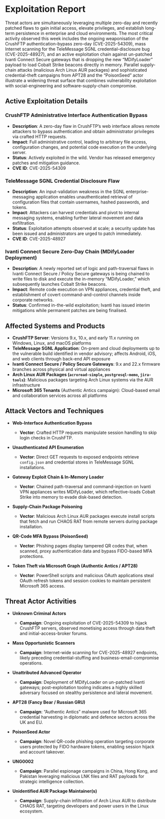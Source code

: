 # Exploitation Report

Threat actors are simultaneously leveraging multiple zero-day and recently patched flaws to gain initial access, elevate privileges, and establish long-term persistence in enterprise and cloud environments. The most critical activity observed this week includes the ongoing weaponisation of the CrushFTP authentication-bypass zero-day (CVE-2025-54309), mass Internet scanning for the TeleMessage SGNL credential-disclosure bug (CVE-2025-48927), and an active exploitation chain against un-patched Ivanti Connect Secure gateways that is dropping the new “MDifyLoader” payload to load Cobalt Strike beacons directly in memory. Parallel supply-chain attacks (malicious Arch Linux AUR packages) and sophisticated credential-theft campaigns from APT28 and the “PoisonSeed” actor illustrate a widening threat surface that combines vulnerability exploitation with social-engineering and software-supply-chain compromise.

## Active Exploitation Details

### CrushFTP Administrative Interface Authentication Bypass  
- **Description**: A zero-day flaw in CrushFTP’s web interface allows remote attackers to bypass authentication and obtain administrator privileges via crafted HTTP requests.  
- **Impact**: Full administrative control, leading to arbitrary file access, configuration changes, and potential code execution on the underlying server.  
- **Status**: Actively exploited in the wild. Vendor has released emergency patches and mitigation guidance.  
- **CVE ID**: CVE-2025-54309  

### TeleMessage SGNL Credential Disclosure Flaw  
- **Description**: An input-validation weakness in the SGNL enterprise-messaging application enables unauthenticated retrieval of configuration files that contain usernames, hashed passwords, and tokens.  
- **Impact**: Attackers can harvest credentials and pivot to internal messaging systems, enabling further lateral movement and data exfiltration.  
- **Status**: Exploitation attempts observed at scale; a security update has been issued and administrators are urged to patch immediately.  
- **CVE ID**: CVE-2025-48927  

### Ivanti Connect Secure Zero-Day Chain (MDifyLoader Deployment)  
- **Description**: A newly reported set of logic and path-traversal flaws in Ivanti Connect Secure / Policy Secure gateways is being chained to write files to disk and execute the in-memory “MDifyLoader,” which subsequently launches Cobalt Strike beacons.  
- **Impact**: Remote code execution on VPN appliances, credential theft, and establishment of covert command-and-control channels inside corporate networks.  
- **Status**: Confirmed in-the-wild exploitation; Ivanti has issued interim mitigations while permanent patches are being finalised.  

## Affected Systems and Products

- **CrushFTP Server**: Versions 9.x, 10.x, and early 11.x running on Windows, Linux, and macOS platforms  
- **TeleMessage SGNL Application**: On-prem and cloud deployments up to the vulnerable build identified in vendor advisory; affects Android, iOS, and web clients through back-end API exposure  
- **Ivanti Connect Secure / Policy Secure Gateways**: 9.x and 22.x firmware branches across physical and virtual appliances  
- **Arch Linux AUR Packages (`acroread-simple`, `postgresql-memo`, `jira-tools`)**: Malicious packages targeting Arch Linux systems via the AUR infrastructure  
- **Microsoft 365 Tenants** (Authentic Antics campaign): Cloud-based email and collaboration services across all platforms  

## Attack Vectors and Techniques

- **Web-Interface Authentication Bypass**  
  - **Vector**: Crafted HTTP requests manipulate session handling to skip login checks in CrushFTP.  

- **Unauthenticated API Enumeration**  
  - **Vector**: Direct GET requests to exposed endpoints retrieve `config.json` and credential stores in TeleMessage SGNL installations.  

- **Gateway Exploit Chain & In-Memory Loader**  
  - **Vector**: Chained path-traversal and command-injection on Ivanti VPN appliances writes MDifyLoader, which reflective-loads Cobalt Strike into memory to evade disk-based detection.  

- **Supply-Chain Package Poisoning**  
  - **Vector**: Malicious Arch Linux AUR packages execute install scripts that fetch and run CHAOS RAT from remote servers during package installation.  

- **QR-Code MFA Bypass (PoisonSeed)**  
  - **Vector**: Phishing pages display tampered QR codes that, when scanned, proxy authentication data and bypass FIDO-based MFA protections.  

- **Token Theft via Microsoft Graph (Authentic Antics / APT28)**  
  - **Vector**: PowerShell scripts and malicious OAuth applications steal OAuth refresh tokens and session cookies to maintain persistent Microsoft 365 access.  

## Threat Actor Activities

- **Unknown Criminal Actors**  
  - **Campaign**: Ongoing exploitation of CVE-2025-54309 to hijack CrushFTP servers, observed monetising access through data theft and initial-access-broker forums.  

- **Mass Opportunistic Scanners**  
  - **Campaign**: Internet-wide scanning for CVE-2025-48927 endpoints, likely preceding credential-stuffing and business-email-compromise operations.  

- **Unattributed Advanced Operator**  
  - **Campaign**: Deployment of MDifyLoader on un-patched Ivanti gateways; post-exploitation tooling indicates a highly skilled adversary focused on stealthy persistence and lateral movement.  

- **APT28 (Fancy Bear / Russian GRU)**  
  - **Campaign**: “Authentic Antics” malware used for Microsoft 365 credential harvesting in diplomatic and defence sectors across the UK and EU.  

- **PoisonSeed Actor**  
  - **Campaign**: Novel QR-code phishing operation targeting corporate users protected by FIDO hardware tokens, enabling session hijack and account takeover.  

- **UNG0002**  
  - **Campaign**: Parallel espionage campaigns in China, Hong Kong, and Pakistan leveraging malicious LNK files and RAT payloads for strategic intelligence collection.  

- **Unidentified AUR Package Maintainer(s)**  
  - **Campaign**: Supply-chain infiltration of Arch Linux AUR to distribute CHAOS RAT, targeting developers and power users in the Linux ecosystem.